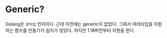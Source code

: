 # Generic?
Golang은 `강타입` 언어이다. 근데 이전에는 generic이 없었다.
그래서 여러타입을 지원하는 함수를 만들기가 쉽지가 않았다.
하지만 1.18버전부터 지원을 한다.